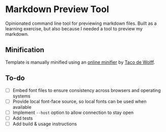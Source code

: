 # Markdown Preview Tool

Opinionated command line tool for previewing markdown files. Built as a learning exercise, but also because I needed a tool to preview my markdown.

## Minification

Template is manually minified using an [online minifier](https://go.tacodewolff.nl/minify) by [Taco de Wolff](https://github.com/tdewolff).

## To-do

- [ ] Embed font files to ensure consistency across browsers and operating systems
- [ ] Provide local font-face source, so local fonts can be used when available
- [ ] Implement `--host` option to allow connection to stay open
- [ ] Add tests
- [ ] Add build & usage instructions
